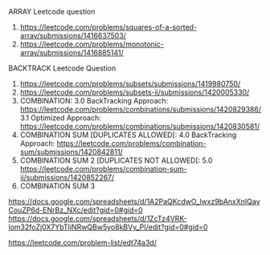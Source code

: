 ARRAY Leetcode question
1. https://leetcode.com/problems/squares-of-a-sorted-array/submissions/1416637503/
2. https://leetcode.com/problems/monotonic-array/submissions/1416885141/


BACKTRACK Leetcode Question
1. https://leetcode.com/problems/subsets/submissions/1419980750/
2. https://leetcode.com/problems/subsets-ii/submissions/1420005330/
3.  COMBINATION: 3.0  BackTracking Approach:  https://leetcode.com/problems/combinations/submissions/1420829386/  3.1 Optimized Approach: https://leetcode.com/problems/combinations/submissions/1420830581/
4. COMBINATION SUM [DUPLICATES ALLOWED[: 4.0 BackTracking Approach: https://leetcode.com/problems/combination-sum/submissions/1420842811/
5. COMBINATION SUM 2 [DUPLICATES NOT ALLOWED[: 5.0 https://leetcode.com/problems/combination-sum-ii/submissions/1420852267/
6. COMBINATION SUM 3


https://docs.google.com/spreadsheets/d/1A2PaQKcdwO_lwxz9bAnxXnIQayCouZP6d-ENrBz_NXc/edit?gid=0#gid=0
https://docs.google.com/spreadsheets/d/1ZcTz4VRK-lom32foZj0X7YbTIjNRwQBw5yo8kBVy_PI/edit?gid=0#gid=0

https://leetcode.com/problem-list/edt74a3d/
